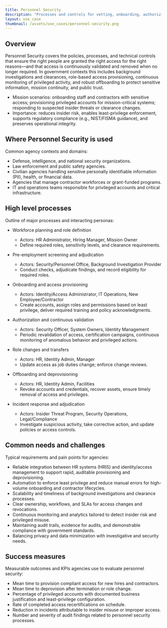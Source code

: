 ```yaml
---
title: Personnel Security
description: "Processes and controls for vetting, onboarding, authorizing, monitoring, and offboarding personnel to reduce insider risk, ensure least-privilege access, and maintain compliance with government security policies."
layout: use_case
thumbnail: /assets/use_cases/personnel-security.png
---
```


## Overview

Personnel Security covers the policies, processes, and technical controls that ensure the right people are granted the right access for the right reasons—and that access is continuously validated and removed when no longer required. In government contexts this includes background investigations and clearances, role-based access provisioning, continuous monitoring of privileged activity, and robust offboarding to protect sensitive information, mission continuity, and public trust.

- Mission scenarios: onboarding staff and contractors with sensitive access; provisioning privileged accounts for mission-critical systems; responding to suspected insider threats or clearance changes.  
- Importance: reduces insider risk, enables least-privilege enforcement, supports regulatory compliance (e.g., NIST/FISMA guidance), and preserves operational integrity.

## Where Personnel Security is used

Common agency contexts and domains:

- Defense, intelligence, and national security organizations.  
- Law enforcement and public safety agencies.  
- Civilian agencies handling sensitive personally identifiable information (PII), health, or financial data.  
- Agencies that manage contractor workforces or grant-funded programs.  
- IT and operations teams responsible for privileged accounts and critical infrastructure.

## High level processes

Outline of major processes and interacting personas:

- Workforce planning and role definition  
  - Actors: HR Administrator, Hiring Manager, Mission Owner  
  - Define required roles, sensitivity levels, and clearance requirements.

- Pre-employment screening and adjudication  
  - Actors: Security/Personnel Office, Background Investigation Provider  
  - Conduct checks, adjudicate findings, and record eligibility for required roles.

- Onboarding and access provisioning  
  - Actors: Identity/Access Administrator, IT Operations, New Employee/Contractor  
  - Create accounts, assign roles and permissions based on least privilege, deliver required training and policy acknowledgments.

- Authorization and continuous validation  
  - Actors: Security Officer, System Owners, Identity Management  
  - Periodic revalidation of access, certification campaigns, continuous monitoring of anomalous behavior and privileged actions.

- Role changes and transfers  
  - Actors: HR, Identity Admin, Manager  
  - Update access as job duties change; enforce change reviews.

- Offboarding and deprovisioning  
  - Actors: HR, Identity Admin, Facilities  
  - Revoke accounts and credentials, recover assets, ensure timely removal of access and privileges.

- Incident response and adjudication  
  - Actors: Insider Threat Program, Security Operations, Legal/Compliance  
  - Investigate suspicious activity, take corrective action, and update policies or access controls.

## Common needs and challenges

Typical requirements and pain points for agencies:

- Reliable integration between HR systems (HRIS) and identity/access management to support rapid, auditable provisioning and deprovisioning.  
- Automation to enforce least privilege and reduce manual errors for high-volume onboarding and contractor lifecycles.  
- Scalability and timeliness of background investigations and clearance processes.  
- Clear ownership, workflows, and SLAs for access changes and revocations.  
- Continuous monitoring and analytics tailored to detect insider risk and privileged misuse.  
- Maintaining audit trails, evidence for audits, and demonstrable compliance with government standards.  
- Balancing privacy and data minimization with investigative and security needs.

## Success measures

Measurable outcomes and KPIs agencies use to evaluate personnel security:

- Mean time to provision compliant access for new hires and contractors.  
- Mean time to deprovision after termination or role change.  
- Percentage of privileged accounts with documented business justification and least-privilege configuration.  
- Rate of completed access recertifications on schedule.  
- Reduction in incidents attributable to insider misuse or improper access.  
- Number and severity of audit findings related to personnel security processes.

